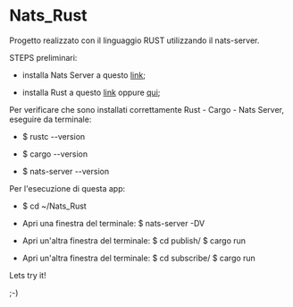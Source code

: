 # Nats_Rust

Progetto realizzato con il linguaggio RUST utilizzando il nats-server.

STEPS preliminari:

- installa Nats Server a questo [link](https://docs.nats.io/running-a-nats-service/introduction/installation);

- installa Rust a questo [link](https://doc.rust-lang.org/book/ch01-01-installation.html) oppure [qui](https://doc.rust-lang.org/cargo/getting-started/installation.html);

Per verificare che sono installati correttamente Rust - Cargo - Nats Server, eseguire da terminale:

- $ rustc --version

- $ cargo --version

- $ nats-server --version

Per l'esecuzione di questa app:

- $ cd ~/Nats_Rust

- Apri una finestra del terminale:
  $ nats-server -DV

- Apri un'altra finestra del terminale:
  $ cd publish/
  $ cargo run

- Apri un'altra finestra del terminale:
  $ cd subscribe/
  $ cargo run

Lets try it!

;-)
